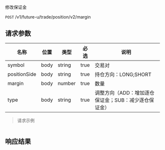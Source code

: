 修改保证金

`POST` /v1/future-u/trade/position/v2/margin

## 请求参数

| 名称           | 位置   | 类型     | 必选   | 说明                            |
|--------------|------|--------|------|-------------------------------|
| symbol       | body | string | true | 交易对                           |
| positionSide | body | string | true | 持仓方向：LONG;SHORT               |
| margin       | body | number | true | 数量                            |
| type         | body | string | true | 调整方向（ADD：增加逐仓保证金；SUB：减少逐仓保证金） |

> 请求示例

```shell

```

## 响应结果

```json

```


